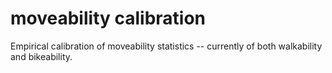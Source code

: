 # moveability calibration

Empirical calibration of moveability statistics -- currently of both
walkability and bikeability.

